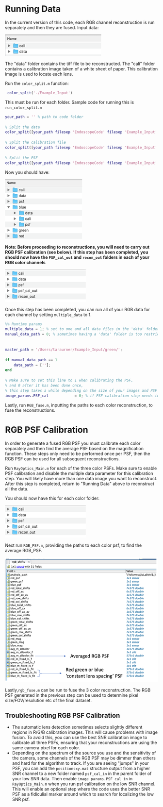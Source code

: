 # Running Data

In the current version of this code, each RGB channel reconstruction is run separately and then they are fused.
Input data:

![](Images/2021-12-13-09-48-51.png)

The "data" folder contains the tiff file to be reconstructed. The "cali" folder contains a calibration image taken of a white sheet of paper. This calibration image is used to locate each lens.

Run the `color_split.m` function:

```matlab
 color_split('./Example_Input')
```

This must be run for each folder. Sample code for running this is `run_color_split.m`

```matlab
your_path = '' % path to code folder

% Split the data
color_split([your_path filesep 'EndoscopeCode' filesep 'Example_Input' filesep 'data'])

% Split the calibration file
color_split([your_path filesep 'EndoscopeCode' filesep 'Example_Input' filesep 'cali'])

% Split the PSF
color_split([your_path filesep 'EndoscopeCode' filesep 'Example_Input' filesep 'psf'])

```
Now you should have:

![](Images/2021-12-13-09-58-25.png)

**Note: Before proceeding to reconstructions, you will need to carry out RGB PSF calibration (see below). If this step has been completed, you should now have the `PSF_cal_out` and `recon_out` folders in each of your RGB color channels**

![](Images/2021-12-13-10-20-03.png)

Once this step has been completed, you can run all of your RGB data for each channel by setting `multiple_data` to 1.

```matlab
%% Runtime params
multiple_data = 1; % set to one and all data files in the 'data' folder will be reconstructed.
manual_data_path = 0; % sometimes having a 'data' folder is too restrictive


master_path = '/Users/taraurner/Example_Input/green/';

if manual_data_path == 1
    data_path = [''];
end        

% Make sure to set this line to 1 when calibrating the PSF, 
% and 0 after it has been done once, 
% this step takes a while depending on the size of your images and PSF stack.
image_params.PSF_cal            = 0; % if PSF calibration step needs to be carried out
```

Lastly, run `RGB_fuse.m`, inputting the paths to each color reconstruction, to fuse the reconstructions.


# RGB PSF Calibration

In order to generate a fused RGB PSF you must calibrate each color separately and then find the average PSF based on the magnification function. These steps only need to be performed once per PSF, then the RGB PSF can be used for all subsequent reconstructions.



Run `RayOptics_Main.m` for each of the three color PSFs. Make sure to enable PSF calibration and disable the multiple data parameter for this calibration step. You will likely have more than one data image you want to reconstruct. After this step is completed, return to "Running Data" above to reconstruct all the data.

You should now have this for each color folder:

![](Images/2021-12-13-10-20-03.png)

Next run `RGB_PSF.m`, providing the paths to each color psf, to find the average RGB_PSF.
 
![](Images/2021-12-13-11-39-37.png)

Lastly,`rgb_fuse.m` can be run to fuse the 3 color reconstruction. The RGB PSF generated in the previous step can be used to determine pixel size/FOV/resolution etc of the final dataset.

## Troubleshooting RGB PSF Calibration
- The automatic lens detection sometimes selects slightly different regions in R/G/B calibration images. This will cause problems with image fusion. To avoid this, you can use the best SNR calibration image to calibrate all three PSFs, ensuring that your reconstructions are using the same camera pixel for each color.
- Depending on the spectrum of the source you use and the sensitivity of the camera, some channels of the RGB PSF may be dimmer than others and hard for the algorithm to track. If you are seeing "jumps" in your PSF, you can add the `positionsxy.mat` structure output from a higher SNR channel to a new folder named `psf_cal_in` in the parent folder of your low SNR data. Then enable `image_params.PSF_cal_in` in `RayOptics_Main.m` when you run psf calibration on the low SNR channel. This will enable an optional step where the code uses the better SNR PSF as a fidiculial marker around which to search for localizing the low SNR psf.
